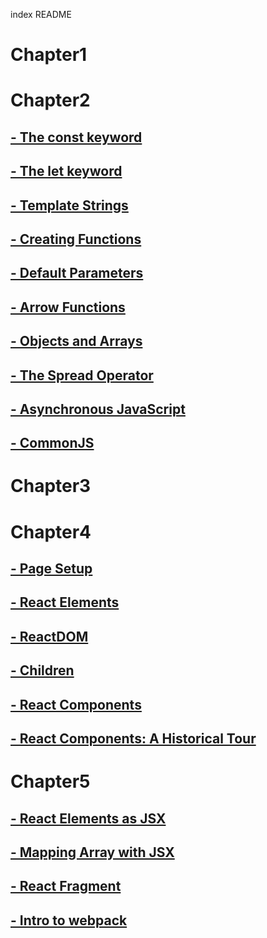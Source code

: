 index README
# Chapter1

# Chapter2
## [- The const keyword](_Chapter2/a.The_const_keyword.md)
## [- The let keyword](_Chapter2/b.The_let_keyword.md)
## [- Template Strings](_Chapter2/c.Template_Strings.md)
## [- Creating Functions](_Chapter2/d.Creating_Functions.md)
## [- Default Parameters](_Chapter2/e.Default_Parameters.md)
## [- Arrow Functions](_Chapter2/f.Arrow_Functions.md)
## [- Objects and Arrays](_Chapter2/g.Object_and_Arrays.md)
## [- The Spread Operator](_Chapter2/h.The_Spread_Operator.md)
## [- Asynchronous JavaScript](_Chapter2/j.Asynchronous_JavaScript.md)
## [- CommonJS](_Chapter2/k.CommonJS.md)

# Chapter3

# Chapter4
## [- Page Setup](_Chapter4/a.Page_Setup.md)
## [- React Elements](_Chapter4/b.React_Elements.md)
## [- ReactDOM](_Chapter4/c.ReactDOM.md)
## [- Children](_Chapter4/d.Children.md)
## [- React Components](_Chapter4/e.React_Components.md)
## [- React Components: A Historical Tour](_Chapter4/f.React_Components_A_Historical_Tour.md)

# Chapter5 
## [- React Elements as JSX](./_Chapter5/a.React_Elementes_as_JSX.md)
## [- Mapping Array with JSX](./_Chapter5/b.Mapping_Array_with_JSX.md)
## [- React Fragment](./_Chapter5/c.React_Fragments.md)
## [- Intro to webpack](./_Chapter5/d.intro_to_webpack.md)